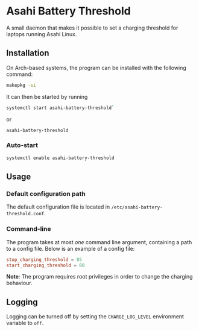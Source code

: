 # Asahi Battery Threshold

A small daemon that makes it possible to set a
charging threshold for laptops running Asahi Linux.

## Installation

On Arch-based systems, the program can be installed
with the following command:

```sh
makepkg -si
```

It can then be started by running

```sh
systemctl start asahi-battery-threshold`
```
or
```
asahi-battery-threshold
```

### Auto-start

```sh
systemctl enable asahi-battery-threshold
```

## Usage

### Default configuration path

The default configuration file is located in `/etc/asahi-battery-threshold.conf`.

### Command-line
The program takes at most *one* command line argument,
containing a path to a config file. Below is
an example of a config file:

```toml
stop_charging_threshold = 85
start_charging_threshold = 80
```

**Note**: The program requires root privileges
in order to change the charging behaviour.

## Logging

Logging can be turned off by setting the `CHARGE_LOG_LEVEL`
environment variable to `off`.
